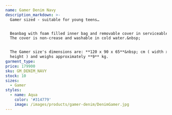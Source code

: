 ```yaml
---
name: Gamer Denim Navy
description_markdown: >-
  Gamer sized - suitable for young teens…


  Beanbag with foam filled inner bag and removable cover in serviceable fabric.
  The cover is non-crease and washable in cold water.&nbsp;


  The Gamer size's dimensions are: **120 x 90 x 65**&nbsp; cm ( width x depth x
  height ) and weighs approximately **9** kg.
garment_type:
price: 179900
sku: GM_DENIM_NAVY
stock: 10
sizes:
  - Gamer
styles:
  - name: Aqua
    color: '#314779'
    image: /images/products/gamer-denim/DenimGamer.jpg
---
```

